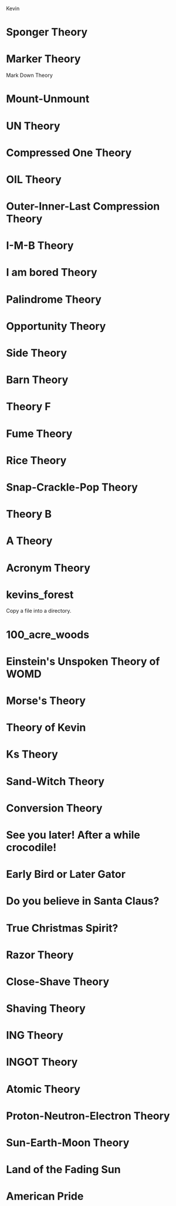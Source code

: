 Kevin
# Sponger Theory
# Marker Theory
Mark Down Theory
# Mount-Unmount
# UN Theory
# Compressed One Theory
# OIL Theory
# Outer-Inner-Last Compression Theory
# I-M-B Theory
# I am bored Theory
# Palindrome Theory
# Opportunity Theory
# Side Theory
# Barn Theory
# Theory F
# Fume Theory
# Rice Theory
# Snap-Crackle-Pop Theory
# Theory B
# A Theory
# Acronym Theory
# kevins_forest
Copy a file into a directory.
# 100_acre_woods
# Einstein's Unspoken Theory of WOMD
# Morse's Theory
# Theory of Kevin
# Ks Theory
# Sand-Witch Theory
# Conversion Theory
# See you later! After a while crocodile!
# Early Bird or Later Gator
# Do you believe in Santa Claus?
# True Christmas Spirit?
# Razor Theory
# Close-Shave Theory
# Shaving Theory
# ING Theory
# INGOT Theory
# Atomic Theory
# Proton-Neutron-Electron Theory
# Sun-Earth-Moon Theory
# Land of the Fading Sun
# American Pride
